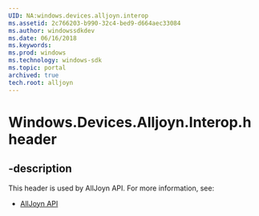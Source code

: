 ```yaml
---
UID: NA:windows.devices.alljoyn.interop
ms.assetid: 2c766203-b990-32c4-bed9-d664aec33084
ms.author: windowssdkdev
ms.date: 06/16/2018
ms.keywords: 
ms.prod: windows
ms.technology: windows-sdk
ms.topic: portal
archived: true
tech.root: alljoyn
---
```


# Windows.Devices.Alljoyn.Interop.h header


## -description


This header is used by AllJoyn API. For more information, see:

- [AllJoyn API](/previous-versions/windows/desktop/api/_alljoyn/index)
